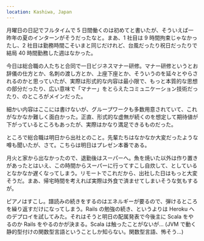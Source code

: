 ```yaml
---
location: Kashiwa, Japan
---
```


月曜日の日記でフルタイムで 5 日間働くのは初めてと書いたが、そういえば一昨年の夏のインターンがそうだったなと。まあ、1 社目は 9 時間拘束じゃなかったし、2 社目は勤務時間こそいまと同じだけれど、台風だったり祝日だったりで結局 40 時間勤務した週はなかった。

今日は総合職の人たちと合同で一日ビジネスマナー研修。マナー研修というとお辞儀の仕方とか、名刺の渡し方とか、上座下座とか、そういうのを延々とやらされるのかと思っていたが、実際は形式的な内容は最小限で、もっと本質的な思想の部分だったり、広い意味で「マナー」をとらえたコミュニケーション技術だったり、のところがメインだった。

細かい内容はここには書けないが、グループワークも多数用意されていて、これがなかなか難しく面白かった。正直、形式的な虚無が続くのを想定して期待値が下がっているところもあったが、実際はかなり満足できるものだった。

ところで総合職は明日から出社とのこと。先輩たちはなかなか大変だったような噂も聞いたが、さて。こちらは明日はプレゼン本番である。

月火と家から出なかったので、退勤後はスーパーへ。魚を焼いた以外は作り置きがあったとはいえ、この時間からスーパーに行ってすこし自炊して、としているとなかなか遅くなってしまう。リモートでこれだから、出社した日はもっと大変そうだ。まあ、帰宅時間を考えれば実際は外食で済ませてしまいそうな気もするが。

ピアノはすこし。譜読みの続きをするのはエネルギーが要るので、弾けるところを繰り返すだけになってしまう。Rails の勉強の続き、というよりは Heroku へのデプロイを試してみた。それはそうと明日の配属発表で今後主に Scala をやるのか Rails をやるのかが決まる。Scala は触ったことがないが... (JVM で動く静的型付けの関数型言語ということしか知らない。関数型言語、怖そう...)
